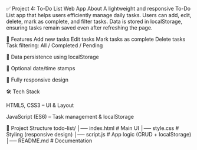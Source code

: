✅ Project 4: To-Do List Web App
 About
A lightweight and responsive To-Do List app that helps users efficiently manage daily tasks. Users can add, edit, delete, mark as complete, and filter tasks. Data is stored in localStorage, ensuring tasks remain saved even after refreshing the page.

🎯 Features
  Add new tasks
  Edit tasks
  Mark tasks as complete
  Delete tasks
  Task filtering: All / Completed / Pending

💾 Data persistence using localStorage

📅 Optional date/time stamps

📱 Fully responsive design

🛠️ Tech Stack

HTML5, CSS3 – UI & Layout

JavaScript (ES6) – Task management & localStorage

📂 Project Structure
todo-list/
│── index.html       # Main UI
│── style.css        # Styling (responsive design)
│── script.js        # App logic (CRUD + localStorage)
│── README.md        # Documentation
